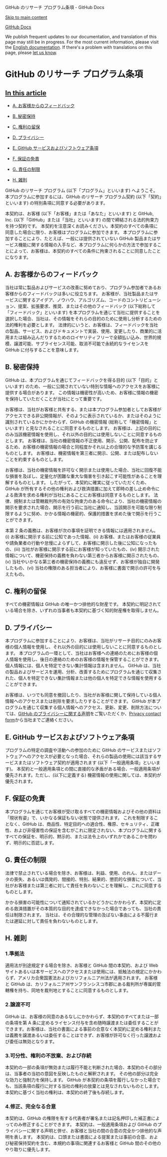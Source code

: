 GitHub のリサーチ プログラム条項 - GitHub Docs

[Skip to main content](#main-content)

[](/ja)[GitHub Docs](/ja)

We publish frequent updates to our documentation, and translation of this page may still be in progress. For the most current information, please visit the [English documentation](/en). If there's a problem with translations on this page, please [let us know](https://github.com/contact?form[subject]=translation%20issue%20on%20docs.github.com&form[comments]=).

GitHub のリサーチ プログラム条項
==========

[In this article](/site-policy/github-terms/github-research-program-terms#in-this-article)
----------

* [A. お客様からのフィードバック](#a-your-feedback)

* [B. 秘密保持](#b-confidentiality)

* [C. 権利の留保](#c-reservation-of-rights)

* [D. プライバシー](#d-privacy)

* [E. GitHub サービスおよびソフトウェア条項](#e-github-services-and-software-terms)

* [F. 保証の免責](#f-disclaimer-of-warranties)

* [G. 責任の制限](#g-limitation-of-liability)

* [H. 雑則](#h-miscellaneous)

GitHub のリサーチ プログラム (以下「プログラム」といいます) へようこそ。 本プログラムに参加するには、GitHub のリサーチ プログラム契約 (以下「契約」といいます) の特別条項に同意する必要があります。

本契約は、お客様 (以下「お客様」または「あなた」といいます) と GitHub, Inc. (以下「GitHub」または「当社」といいます) の間で締結される法的拘束力を持つ契約です。 本契約を注意深くお読みください。本契約のすべての条項に同意した場合に限り、お客様はプログラムに参加できます。 本プログラムに参加することにより、たとえば、一般には提供されていない GitHub 製品またはサービス機能に関する情報の入手など、本プログラムに何らかの方法で参加することによって、お客様は、本契約のすべての条件に拘束されることに同意したことになります。

[](#a-your-feedback)A. お客様からのフィードバック
----------

当社は常に製品およびサービスの改善に努めており、プログラム参加者であるお客様からのフィードバックは多いに役立ちます。 お客様が、当社製品またはサービスに関するアイデア、ノウハウ、アルゴリズム、コードのコントリビューション、提案、拡張要求、推奨、またはその他のフィードバック (以下総称して「フィードバック」といいます) を本プログラムを通じて当社に提供することを選択した場合、当社は、その情報をそれらの目的のために使用し分析するための法的権利を必要とします。 法律的にいうと、お客様は、フィードバックを当社の製品、サービス、およびドキュメントで実装、使用、変更したり、商業的に活用または組み込んだりするためのロイヤリティフリーで全額払い込み、世界的規模、譲渡可能、サブライセンス可能、取消不可能で永続的なライセンスを GitHub に付与することを意味します。

[](#b-confidentiality)B. 秘密保持
----------

GitHub は、本プログラムを通じてフィードバックを得る目的 (以下「目的」といいます) のため、一般に公開されていない特別な情報へのアクセスをお客様に提供する場合があります。 この情報は機密性が高いため、お客様に情報の機密を保持していただくことが当社にとって重要です。

お客様は、当社がお客様と共有する、または本プログラム参加者としてお客様がアクセスできる非公開情報が、そのように表示されているか、またはそのように識別されているかにかかわらず、GitHub の機密情報 (総称して「機密情報」といいます) と見なされることに同意するものとします。 お客様は、上記の目的にのみ当該機密情報を使用し、それ以外の目的には使用しないことに同意するものとします。 お客様は、当社の機密情報の不正使用、開示、公開、配布を防止するため、お客様の機密情報の場合と同程度かそれ以上の合理的な予防策を講じるものとします。 お客様は、機密情報を第三者に開示、公開、または配布しないことを約束するものとします。

お客様は、当社の機密情報を許可なく開示または使用した場合、当社に回復不能な損害を及ぼし、定量化が困難な重大な傷害を引き起こす可能性があることを理解するものとします。 したがって、本契約に確実に従っていただくため、GitHub が所有するその他の権利および救済措置に加えて即時の差し止め命令による救済を求める権利が当社にあることにお客様は同意するものとします。 法律、規制または管轄裁判所の有効な拘束力のある命令により、当社の機密情報の開示を要求された場合、開示を行う前に当社に通知し、当該開示を可能な限り制限するように努め、かかる情報の機密的、保護的措置を求めた後で開示を行うことができます。

本第 2 条の義務は、お客様が次の事項を証明できる情報には適用されません。(i) お客様に開示する前に公知であった情報、(ii) お客様、またはお客様の従業員や請負業者の行動や怠慢によらずして、お客様に開示した後に公知になったもの、(iii) 当社がお客様に開示する前にお客様が知っていたもの、(iv) 開示された情報について、機密保持の義務を負わない第三者からお客様に開示されたもの、(v) 当社やいかなる第三者の機密保持の義務にも違反せず、お客様が独自に開発したもの、(vi) 当社の権限のある担当者により、お客様に書面で開示の許可を与えたもの。

[](#c-reservation-of-rights)C. 権利の留保
----------

すべての機密情報は GitHub の唯一かつ排他的な財産です。 本契約に明記されている場合を除き、いずれの当事者も本契約に基づく知的財産権を取得しません。

[](#d-privacy)D. プライバシー
----------

本プログラムに参加することにより、お客様は、当社がリサーチ目的にのみお客様の個人情報を使用し、それ以外の目的には使用しないことに同意するものとします。 本プログラムの一環として、当社はお客様への連絡のためにお客様の個人情報を使用し、後日の連絡のためのお客様の情報を保管することができます。 個人情報には、個人を特定できない集計情報は含まれません。 GitHub は、当社の製品およびサービスを運用、分析、改善するためにプログラムを通じて収集された、個人を特定できない集計情報または他の個人を特定できな情報を使用することができます。

お客様は、いつでも同意を撤回したり、当社がお客様に関して保持している個人情報へのアクセスまたは削除を要求したりすることができます。 GitHub が本プログラムを通じて収集する個人情報へのアクセス、更新、変更、削除方法については、[GitHub のプライバシーに関する声明](/ja/articles/github-privacy-statement)をご覧いただくか、[Privacy contact form](https://github.com/contact/privacy)から当社までご連絡ください。

[](#e-github-services-and-software-terms)E. GitHub サービスおよびソフトウェア条項
----------

プログラムの特定の調査や活動への参加のために GitHub のサービスまたはソフトウェアへのアクセスが必要となった場合、それらの製品の使用には該当するサービスまたはソフトウェア契約が適用されます (以下「一般適用条項」といいます)。 本契約と一般適用条項との間に直接的な矛盾がある場合、一般適用条項が優先されます。ただし、(以下に定義する) 機密情報の使用に関しては、本契約が優先されます。

[](#f-disclaimer-of-warranties)F. 保証の免責
----------

本プログラムを通じてお客様が受け取るすべての機密情報およびその他の資料は「現状有姿」で、いかなる保証もない状態で提供されます。 これを制限することなく、GitHub は、商品性、特定目的への適合性、権原、セキュリティ、正確性、および非侵害性の保証を含むがこれに限定されない、本プログラムに関するすべての保証を、明示的、黙示的、または法令上のいずれかであるこかを問わず、明示的に否認します。

[](#g-limitation-of-liability)G. 責任の制限
----------

法律で禁止されている場合を除き、お客様は、利益、使用、のれん、またはデータの喪失、あるいは偶発的、間接的、特別、結果的、懲罰的な損害について、当社がお客様または第三者に対して責任を負わないことを理解し、これに同意するものとします。

かかる損害の可能性について通知されているかどうかにかかわらず、本契約に定める救済措置がその本質的な目的を達成できなかった場合であっても、当社の責任は制限されます。 当社は、その合理的な管理の及ばない事由による不履行または遅延に対して責任を負わないものとします。

[](#h-miscellaneous)H. 雑則
----------

### [](#1-governing-law)1.準拠法 ###

適用法が別途規定する場合を除き、お客様と GitHub 間の本契約、および Web サイトあるいは本サービスへのアクセスまたは使用には、抵触法の規定にかかわらず、アメリカ合衆国憲法およびカリフォルニア州法が適用されます。 お客様と GitHub は、カリフォルニア州サンフランシスコ市郡にある裁判所が専属的管轄権を持ち、同地を裁判地とすることに同意するものとします。

### [](#2-non-assignability)2.譲渡不可 ###

GitHub は、お客様の同意のあるなしにかかわらず、本契約のすべてまたは一部の条項を第 A 条に定めるライセンス付与を含め随時譲渡または委任することができます。お客様は、当社の書面による事前の合意なく本契約に定める権利または義務を譲渡あるいは委任することはできず、お客様が許可なく行った譲渡および委任は無効となります。

### [](#3-severability-no-waiver-and-survival)3.可分性、権利の不放棄、および存続 ###

本契約の一部の条項が無効または履行不能と判断された場合、本契約のその部分は、当事者の当初の意図を反映したものと解釈されます。 その他の部分は完全な効力と強制力を保持します。 GitHub が本契約の条項を履行しなかった場合でも、当該条項の履行に対する当社の権利の放棄とは見なされないものとします。 本契約に基づく当社の権利は、本契約の終了後も存続します。

### [](#4-amendments-complete-agreement)4.修正、完全なる合意 ###

本契約は、GitHub の権限を有する代表者が署名または記名押印した補正書によってのみ修正することができます。 本契約は、一般適用条項および GitHub のプライバシーに関する声明と併せ、お客様と当社の間の合意の完全かつ排他的な声明を表します。 本契約は、口頭または書面による提案または事前の合意、および秘密保持契約を含む、本規約の事項に関連するお客様と GitHub 間のその他のやり取りに優先します。
